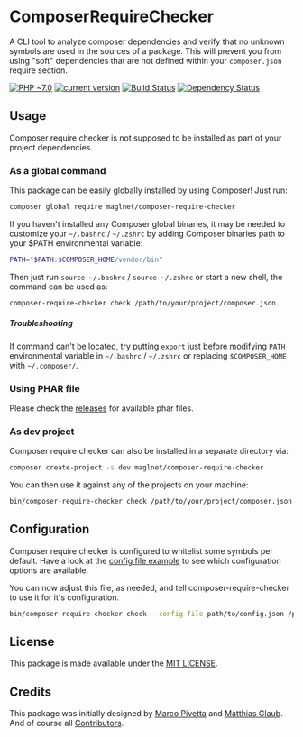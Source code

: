 # ComposerRequireChecker

A CLI tool to analyze composer dependencies and verify that no unknown symbols are used in the sources of a package.
This will prevent you from using "soft" dependencies that are not defined within your `composer.json` require section.

[![PHP ~7.0](https://img.shields.io/badge/PHP-~7.0-brightgreen.svg?style=flat-square)](https://php.net)
[![current version](https://img.shields.io/packagist/v/maglnet/composer-require-checker.svg?style=flat-square)](https://packagist.org/packages/maglnet/composer-require-checker)
[![Build Status](https://img.shields.io/travis/maglnet/ComposerRequireChecker.svg?style=flat-square)](https://travis-ci.org/maglnet/ComposerRequireChecker)
[![Dependency Status](https://www.versioneye.com/user/projects/565df3b9b6f5ff00380001ea/badge.svg?style=flat)](https://www.versioneye.com/user/projects/565df3b9b6f5ff00380001ea)

## Usage

Composer require checker is not supposed to be installed as part of your project dependencies.  

### As a global command

This package can be easily globally installed by using Composer! Just run:

```sh
composer global require maglnet/composer-require-checker
```

If you haven't installed any Composer global binaries, it may be needed to customize your 
`~/.bashrc` / `~/.zshrc` by adding Composer binaries path to your $PATH environmental variable:

```sh
PATH="$PATH:$COMPOSER_HOME/vendor/bin"
```

Then just run `source ~/.bashrc` / `source ~/.zshrc` or start a new shell, the command can be used as:

```sh
composer-require-checker check /path/to/your/project/composer.json
```

##### Troubleshooting

If command can't be located, try putting `export` just before modifying `PATH` environmental variable 
in `~/.bashrc` / `~/.zshrc` or replacing `$COMPOSER_HOME` with `~/.composer/`.

### Using PHAR file

Please check the [releases](https://github.com/maglnet/ComposerRequireChecker/releases) for available phar files.
 
### As dev project

Composer require checker can also be installed in a separate directory via:

```sh
composer create-project -s dev maglnet/composer-require-checker
```

You can then use it against any of the projects on your machine:

```sh
bin/composer-require-checker check /path/to/your/project/composer.json
```

## Configuration

Composer require checker is configured to whitelist some symbols per default. Have a look at the
[config file example](data/config.dist.json) to see which configuration options are available.

You can now adjust this file, as needed, and tell composer-require-checker to use it for it's configuration.


```sh
bin/composer-require-checker check --config-file path/to/config.json /path/to/your/project/composer.json
``` 

## License

This package is made available under the [MIT LICENSE](LICENSE).

## Credits

This package was initially designed by [Marco Pivetta](https://github.com/ocramius) and [Matthias Glaub](https://github.com/maglnet).  
And of course all [Contributors](https://github.com/maglnet/ComposerRequireChecker/graphs/contributors).
